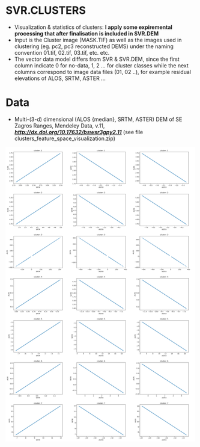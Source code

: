 # SVR.CLUSTERS
* Visualization &amp; statistics of clusters: **I apply some expiremental processing that after finalisation is included in SVR.DEM**
* Input is the Cluster image (MASK.TIF) as well as the images used in clustering (eg. pc2, pc3 reconstructed DEMS) under the naming convention 01.tif, 02.tif, 03.tif, etc. etc.
* The vector data model differs from SVR & SVR.DEM, since the first column indicate 0 for no-data, 1, 2 ... for cluster classes 
while the next columns correspond to image data files (01, 02 ..), for example residual elevations of ALOS, SRTM, ASTER ...

# Data
  * Multi-(3-d) dimensional (ALOS {median}, SRTM, ASTER) DEM of SE Zagros Ranges, Mendeley Data, v.11, _**http://dx.doi.org/10.17632/bswsr3gpy2.11**_ (see file clusters_feature_space_visualization.zip)

![Example of output images](https://github.com/miliaresis/SVR.CLUSTERS/blob/master/mapping.png)
